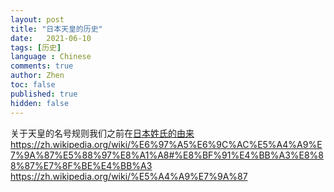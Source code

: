 ```yaml
---
layout: post
title: "日本天皇的历史"
date:   2021-06-10
tags: [历史]
language : Chinese
comments: true
author: Zhen
toc: false
published: true
hidden: false
---
```

关于天皇的名号规则我们之前在[日本姓氏的由来](/日本姓氏的由来/)
https://zh.wikipedia.org/wiki/%E6%97%A5%E6%9C%AC%E5%A4%A9%E7%9A%87%E5%88%97%E8%A1%A8#%E8%BF%91%E4%BB%A3%E8%88%87%E7%8F%BE%E4%BB%A3
https://zh.wikipedia.org/wiki/%E5%A4%A9%E7%9A%87



<!--stackedit_data:
eyJoaXN0b3J5IjpbLTQzMDM3NjU2NV19
-->